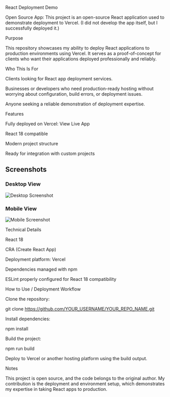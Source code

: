 React Deployment Demo

Open Source App: This project is an open-source React application used to demonstrate deployment to Vercel. (I did not develop the app itself, but I successfully deployed it.)

Purpose

This repository showcases my ability to deploy React applications to production environments using Vercel. It serves as a proof-of-concept for clients who want their applications deployed professionally and reliably.

Who This Is For

Clients looking for React app deployment services.

Businesses or developers who need production-ready hosting without worrying about configuration, build errors, or deployment issues.

Anyone seeking a reliable demonstration of deployment expertise.

Features

Fully deployed on Vercel: View Live App

React 18 compatible

Modern project structure

Ready for integration with custom projects

## Screenshots

### Desktop View
![Desktop Screenshot](screenshots/desktop.png)

### Mobile View
![Mobile Screenshot](screenshots/mobile.png)


Technical Details

React 18

CRA (Create React App)

Deployment platform: Vercel

Dependencies managed with npm

ESLint properly configured for React 18 compatibility

How to Use / Deployment Workflow

Clone the repository:

git clone https://github.com/YOUR_USERNAME/YOUR_REPO_NAME.git


Install dependencies:

npm install


Build the project:

npm run build


Deploy to Vercel or another hosting platform using the build output.

Notes

This project is open source, and the code belongs to the original author. My contribution is the deployment and environment setup, which demonstrates my expertise in taking React apps to production.
